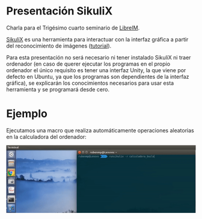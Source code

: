 # Presentación SikuliX
Charla para el Trigésimo cuarto seminario de [LibreIM](https://github.com/libreim).

[SikuliX](http://sikulix.com/) es una herramienta para interactuar con la interfaz gráfica a partir del reconocimiento de imágenes ([tutorial](http://sikulix.com/quickstart/)).

Para esta presentación no será necesario ni tener instalado SikuliX ni traer ordenador (en caso de querer ejecutar los programas en el propio ordenador el único requisito es tener una interfaz Unity, la que viene por defecto en Ubuntu, ya que los programas son dependientes de la interfaz gráfica), se explicarán los conocimientos necesarios para usar esta herramienta y se programará desde cero.

# Ejemplo
Ejecutamos una macro que realiza automáticamente operaciones aleatorias en la calculadora del ordenador:

![Ejemplo](./ejemplo.gif "Ejemplo SikuliX")
